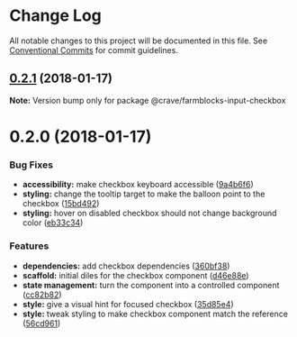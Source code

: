 # Change Log

All notable changes to this project will be documented in this file.
See [Conventional Commits](https://conventionalcommits.org) for commit guidelines.

<a name="0.2.1"></a>
## [0.2.1](https://github.com/CraveFood/farmblocks/compare/@crave/farmblocks-input-checkbox@0.2.0...@crave/farmblocks-input-checkbox@0.2.1) (2018-01-17)




**Note:** Version bump only for package @crave/farmblocks-input-checkbox

<a name="0.2.0"></a>
# 0.2.0 (2018-01-17)


### Bug Fixes

* **accessibility:** make checkbox keyboard accessible ([9a4b6f6](https://github.com/CraveFood/farmblocks/commit/9a4b6f6))
* **styling:** change the tooltip target to make the balloon point to the checkbox ([15bd492](https://github.com/CraveFood/farmblocks/commit/15bd492))
* **styling:** hover on disabled checkbox should not change background color ([eb33c34](https://github.com/CraveFood/farmblocks/commit/eb33c34))


### Features

* **dependencies:** add checkbox dependencies ([360bf38](https://github.com/CraveFood/farmblocks/commit/360bf38))
* **scaffold:** initial diles for the checkbox component ([d46e88e](https://github.com/CraveFood/farmblocks/commit/d46e88e))
* **state management:** turn the component into a controlled component ([cc82b82](https://github.com/CraveFood/farmblocks/commit/cc82b82))
* **style:** give a visual hint for focused checkbox ([35d85e4](https://github.com/CraveFood/farmblocks/commit/35d85e4))
* **style:** tweak styling to make checkbox component match the reference ([56cd961](https://github.com/CraveFood/farmblocks/commit/56cd961))
